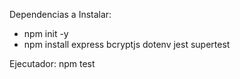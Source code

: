 Dependencias a Instalar:
- npm init -y
- npm install express bcryptjs dotenv jest supertest

Ejecutador: npm test